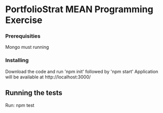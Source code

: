 # PortfolioStrat MEAN Programming Exercise

### Prerequisities

Mongo must running 

### Installing

Download the code and run 'npm init' followed by 'npm start'
Application will be available at http://localhost:3000/

## Running the tests

Run: npm test
